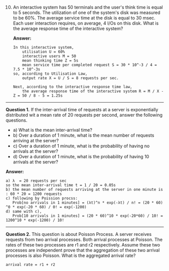 ﻿10. An interactive system has 50 terminals and the user's think time is equal to 5 seconds. The utilization of one of the system's disk was measured to be 60%. The average service time at the disk is equal to 30 msec. Each user interaction requires, on average, 4 I/Os on this disk. What is the average response time of the interactive system?

	**Answer:**
	

	    In this interactive system,  
	    	utilisation U = 60%
	    	interactive users M = 50
	    	mean thinking time Z = 5s
	    	mean service time per completed request S = 30 * 10^-3 / 4 = 7.5 * 10^-3s
	    so, according to Utilisation Law,
	    	output rate X = U / S = 8 requests per sec.
	    	
	    Next, according to the interactive response time law,
	    	the average response time of the interactive system R = M / X - Z = 50 / 8 - 5 = 1.25s
	    	
------
**Question 1.**  If the inter-arrival time of requests at a server is exponentially distributed wit a mean rate of 20 requests per second, answer the following questions.

 - a) What is the mean inter-arrival time?
 - b) Over a duration of 1 minute, what is the mean number of requests arriving at the server?
 - c) Over a duration of 1 minute, what is the probability of having no arrivals at the server?
 - d) Over a duration of 1 minute, what is the probability of having 10 arrivals at the server?

**Answer:**

    a) λ  = 20 requests per sec
    so the mean inter-arrival time t = 1 / 20 = 0.05s
    b) the mean number of requests arriving at the server in one minute is : 60 * 20 = 1200 requests
    c) following by Poission procss:
       Prob[no arrivals in 1 minutes] = (λt)^n * exp(-λt) / n! = (20 * 60) ^0 * exp(-20 * 60) / 0! = exp(-1200)
    d) same with c),
	   Prob[10 arrivals in 1 minutes] = (20 * 60)^10 * exp(-20*60) / 10! = 1200^10 * exp(-1200) / 10!
----
**Question 2.** This question is about Poisson Process. A server receives requests from two arrival processes. Both arrival processes at Poisson. The rates of these two processes are r1 and r2 respectively. Assume these two processes are independent prove that the aggregation of these two arrival processes is also Poisson. What is the aggregated arrival rate?

    arrival rate = r1 + r2

